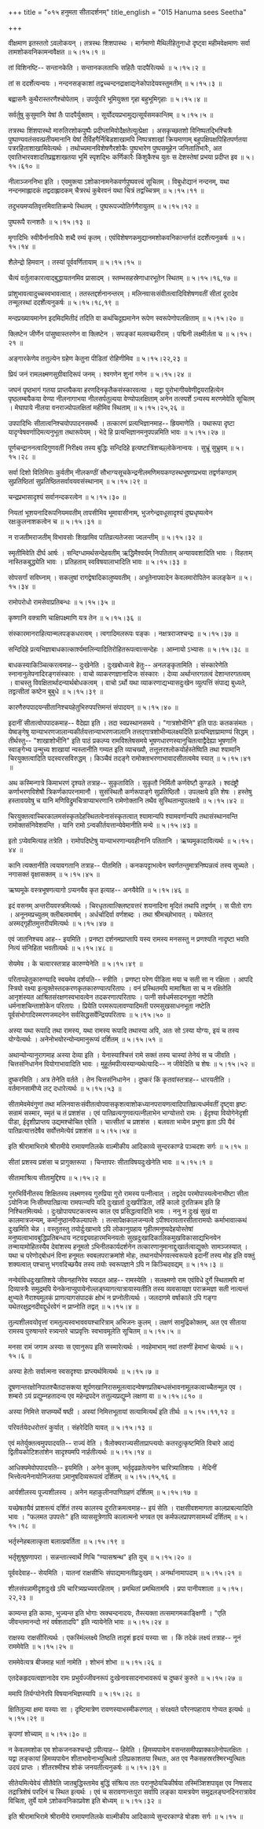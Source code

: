 +++
title = "०१५ हनुमता सीतादर्शनम्"
title_english = "015 Hanuma sees Seetha"

+++


वीक्षमाण इतस्ततो ऽवलोकयन् । तत्रस्थः शिशपास्थः । मार्गमाणो
मैथिलीहेतुनाधो दृष्ट्वा महीमवेक्षमाणः सर्वा तामशोकवनिकामन्ववैक्षत  ॥ 
५।१५।१  ॥   

  

तां विशिनष्टि-- सन्तानकेति । सन्तानकलताभिः सहितैः पादपैरित्यर्थः  ॥ 
५।१५।२  ॥   

  

तां स ददर्शेत्यन्वयः । नन्दनसङ्काशां
तद्वच्चन्दनद्राक्षाद्यनेकोपादेयवस्तुमतीम्  ॥  ५।१५।३  ॥   

  

बह्वासनैः कुथैरास्तरणैश्चोपेताम् । उपर्युपरि भूमियुक्ता गृहा
बहुभूमिगृहाः  ॥  ५।१५।४  ॥   

  

सर्वर्तुषु कुसुमानि येषां तैः पादपैर्युक्ताम् ।
सूर्योदयप्रभामुद्यत्सूर्यसमकान्तिम्  ॥  ५।१५।५  ॥   

  

तत्रस्थः शिंशपास्थो मारुतिरशोकपुष्पैः प्रदीप्तामिवोदैक्षतेत्युत्प्रेक्षा
। असकृच्छतशो विनिष्पतद्भिश्चित्रैः पुष्पाण्यवतंसवत्प्रतीयमानानि येषां
तैर्विहगैर्निबिडशाखामपि निष्पत्रशाखां क्रियमाणाम्
बहुपक्षिपक्षपिहितपर्णतया पत्ररहिताशाखामिवेत्यर्थः ।
तथोच्यमानविशेषणैरशोकैः पुष्पभारेण पुष्पसमूहेन जनितातिभारैः, अत
एवातिभारवशादतिप्रह्वशाखतया भूमिं स्पृशद्भिः कर्णिकारैः किंशुकैश्च युतः स
देशस्तेषां प्रभया प्रदीप्त इव  ॥  ५।१५।६१०  ॥   

  

नीलाञ्जननिभा इति । एवमुक्त्या ऽशोकानामनेकवर्णपुष्पवत्त्वं सूचितम् ।
विबुधोद्यानं नन्दनम्, यथा नन्दनमाह्लादकं तद्वदाह्लादकम् चैत्ररथं
कुबेरवनं यथा चित्रं तद्वच्चित्रम्  ॥  ५।१५।११  ॥   

  

तदुभयमप्यतिवृत्तमिवातिक्रम्ये स्थितम् । पुष्परूपज्योतिर्गणैरायुतम्  ॥ 
५।१५।१२ ॥   

  

पुष्परूपै रत्नशतैः  ॥  ५।१५।१३  ॥   

  

मृगादिभिः स्वीयैर्नानाविधैः शब्दै रम्यं कृतम् ।
एवंविशेषणकमुद्यानमशोकवनिकान्तर्गतं ददर्शेत्यनुकर्षः  ॥  ५।१५।१४  ॥   

  

शैलेन्द्रो हिमवान् । तस्यां पूर्ववर्णितायाम्  ॥  ५।१५।१५  ॥   

  

चैत्यं वर्तुलाकारत्वाद्बुद्धायतनमिव प्रासादम् । स्तम्भसहस्रेणाधारभूतेन
स्थितम्  ॥  ५।१५।१६,१७  ॥   

  

प्रांशुभावत्वादुच्चस्वभावत्वात् । ततस्तद्दर्शनानन्तरम् ।
मलिनवासःसंवीतत्वादिविशेषणवतीं सीतां दूरादेव तन्मूलस्थां ददर्शेत्यनुकर्षः
 ॥  ५।१५।१८,१९  ॥   

  

मन्दप्रख्यायमानेन इदमिदमितीदं तदिति वा कथंचिदूह्यमानेन रूपेण
स्वरूपेणोपलक्षिताम्  ॥  ५।१५।२०  ॥   

  

क्लिष्टेन जीर्णेन पांसुष्वास्तरणेन वा क्लिष्टेन । सपङ्कां मलवच्छरीराम् ।
पद्मिनी लक्ष्मीर्लता च  ॥  ५।१५।२१  ॥   

  

अङ्गारकेणेव तत्तुल्येन ग्रहेण केतुना पीडितां रोहिणीमिव  ॥  ५।१५।२२,२३
 ॥   

  

प्रियं जनं रामलक्ष्मणसुग्रीवादिरूपं जनम् । श्वगणेन शुनां गणेन  ॥ 
५।१५।२४ ॥   

  

जघनं पृष्ठभागं गतया प्राप्तयैकया हरणदिनकृतैकसंस्कारवत्या । यद्वा
पुरोभागीयवेणीद्वयराहित्येन पृष्ठलम्बयैकया वेण्या नीलनागाभया
नीलसर्पतुल्यया वेण्योपलक्षिताम् अनेन तत्स्पर्शे ऽन्यस्य मरणमेवेति
सूचितम् । मेघापाये नीलया वनराज्योपलक्षितां महीमिव स्थिताम्  ॥  ५।१५।२५,२६
 ॥   

  

उपपादिभिः सीतात्वनिश्चयोपपादनसमर्थैः । तत्कारणं प्रत्यभिज्ञानमाह--
ह्रियमाणेति । यथारूपा दृष्टा यादृग्वेषवर्णादिमत्यनुभूता तथारूपेयम् ।
भेदे हि प्रत्यभिज्ञानमनुपपन्नमिति भावः  ॥  ५।१५।२७  ॥   

  

पूर्णचन्द्राननत्वादिगुणवतीं निरीक्ष्य तस्य बुद्धिः सन्दिदिहे
इत्यष्टात्रिंशच्छ्लोकेनान्वयः । सुभ्रूं सुभ्रुवम्  ॥  ५।१५।२८  ॥   

  

सर्वा दिशो वितिमिराः कुर्वतीम् नीलकण्ठीं
सौभाग्यसूचकेन्द्रनीलमणिमयकण्ठस्थभूषणप्रभया तद्वर्णकण्ठाम् सुप्रतिष्ठितां
सुप्रतिष्ठितसर्वावयवसंस्थानाम्  ॥  ५।१५।२९  ॥   

  

चन्द्रप्रभासादृश्यं सर्वानन्दकरत्वेन  ॥  ५।१५।३०  ॥   

  

नियतां भूशयनादिरूपनियमवतीम् तापसीमिव भूमावासीनाम्, भुजगेन्द्रवधूसादृश्यं
दुष्प्रधृष्यत्वेन रक्षःकुलनाशकत्वेन च  ॥  ५।१५।३१  ॥   

  

न राजतीमराजतीम् विभावसोः शिखामिव पातिव्रत्यतेजसा ज्वलन्तीम्  ॥  ५।१५।३२
 ॥   

  

स्मृतीमिवेति दीर्घ आर्षः । सन्दिग्धामर्थसन्देहवतीम् ऋद्धिमैश्वर्यम्
निपतिताम् अन्यायवशादिति भावः । विहताम् नास्तिकबुद्ध्येति भावः ।
प्रतिहताम् स्वविषयालाभादिति भावः  ॥  ५।१५।३३  ॥   

  

सोपसर्गां सविघ्नाम् । सकलुषां रागद्वेषादिकालुष्यवतीम् । अभूतेनापवादेन
केवलमारोपितेन कलङ्केन  ॥  ५।१५।३४  ॥   

  

रामोपरोधो रामसेवाप्रतिबन्धः  ॥  ५।१५।३५  ॥   

  

कृष्णानि वक्त्राणि चाक्षिपक्ष्माणि यत्र तेन  ॥  ५।१५।३६  ॥   

  

संस्कारमानराहित्यान्मलपङ्कधरत्वम् । त्वगादिमलरूपः पङ्कः ।
नक्षत्रराजश्चन्द्रः  ॥  ५।१५।३७  ॥   

  

सन्दिदिहे प्रत्यभिज्ञाबाधकात्कार्श्यमालिन्यादितिरोहितरूपत्वात्सन्देहः ।
आम्नायो ऽभ्यासः  ॥  ५।१५।३८  ॥   

  

बाधकस्याकिञ्चित्करत्वमाह-- दुःखेनेति । दुःखबोध्यत्वे हेतुः--
अनलङ्कृतामिति । संस्कारेणेति स्नानानुलेपनादिरङ्गसंस्कारः । वाचो
व्याकरणज्ञानादिजः संस्कारः । देव्या अर्थान्तरगतत्वं देशान्तरगतत्वम् ।
वाचस्तु विवक्षितार्थादन्यार्थबोधकत्वम् । वाचो ऽर्थो यथा
व्याकरणाद्यभ्यासदुःखेन व्युत्पत्तिं संपाद्य बुध्यते, तद्वत्सीतां कष्टेन
बुबुधे  ॥  ५।१५।३९  ॥   

  

कारणैरुपपादयन्सीतानिश्चयहेतुभिरुपपत्तिमन्तं संपादयन्  ॥  ५।१५।४०  ॥   

  

इदानीं सीतात्वोपपादकमाह-- वैदेह्या इति । तदा स्वप्रस्थानसमये ।
"गात्रशोभीनि" इति पाठः कतकसंमतः । येष्वङ्गेषु
यान्याभरणजालान्यकीर्तयत्तान्याभरणजालानि तत्तद्गात्रशोभीन्यलक्ष्यदिति
प्रत्यभिज्ञाप्रामाण्यं सिद्धम् । तीर्थस्तु-- "शाखाशोभीनि" इति पाठं
प्रकल्प्य रामविश्लेषसमये भूषणधारणस्यानुचितत्वाद्वैदेह्या भूषणानि
स्वाङ्गेभ्य उन्मुच्य शाखायां न्यस्तानीति गम्यत इति व्याचख्यौ,
तत्तूत्तरश्लोकयोर्हस्तेष्विति तथा श्यामानि चिरयुक्तत्वादिति
पदस्वरसविरुद्धम् । किञ्चैवं तदङ्गे रामोक्ताभरणाभावादसीतत्वमेव स्यात्  ॥ 
५।१५।४१  ॥   

  

अथ कस्मिन्गात्रे किमाभरणं दृश्यते तत्राह-- सुकृताविति । सुकृतौ निर्मितौ
कर्णवेष्टौ कुण्डले । श्वदंष्ट्रौ कर्णाभरणविशेषौ त्रिकर्णकापरनामानौ ।
सुसंस्थितौ कर्णरूपाङ्गे सुप्रतिष्ठितौ । उपलक्षये इति शेषः । हस्तेषु
हस्तावयवेषु च यानि मणिविद्रुमचित्राप्याभरणानि रामेणोक्तानि तथैव
सुस्थितान्युपलक्षये  ॥  ५।१५।४२  ॥   

  

चिरयुक्तत्वाच्चिरकालमसंस्कृतदेहस्थितत्वेनासंस्कृतत्वात् श्यामान्यपि
श्यामवर्णान्यपि तथासंस्थानवन्ति रामोक्तसंनिवेशवन्ति । यानि रामो
ऽन्वकीर्तयत्तान्येवेमानीति मन्ये  ॥  ५।१५।४३  ॥   

  

इतो ऽप्येवमित्याह तत्रेति । रामोपदिष्टेषु यान्याभरणान्यवहीनानि पतितानि ।
ऋष्यमूकादावित्यर्थः  ॥  ५।१५।४४  ॥   

  

कानि त्यक्तानीति त्वयावगतानि तत्राह-- पीतमिति । कनकपट्टाभत्वेन
स्वर्णतन्तुमात्रनिष्पन्नत्वं तस्य सूच्यते । नगासक्तं वृक्षासक्तम्  ॥ 
५।१५।४५  ॥   

  

ऋष्यमूके वस्त्रभूषणत्यागो ऽप्यनयैव कृत इत्याह-- अनयैवेति  ॥  ५।१५।४६  ॥   

  

इदं वसनम् अन्तरीयवस्त्रमित्यर्थः । चिरधृतत्वात्क्लिष्टवत्तरं शयनादिना
मृदितं तथापि तद्वर्णम् । स पीतो रागः । अनूनमप्रच्युतम् क्लीबत्वमार्षम् ।
अर्धर्चादिर्वा वर्णशब्दः । तथा श्रीमच्छोभावत् । यथेतरत्
अस्मद्गृहीतमुत्तरीयमित्यर्थः  ॥  ५।१५।४७ ॥   

  

एवं जातनिश्चय आह-- इयमिति । प्रनष्टा दर्शनमप्राप्तापि यस्य रामस्य
मनसस्तु न प्रणश्यति नादृष्टा भवति नित्यं संनिहिता भवतीत्यर्थः  ॥  ५।१५।४८
 ॥   

  

सेयमेव । के चत्वारस्तत्राह कारुण्येनेति  ॥  ५।१५।४९  ॥   

  

परितापहेतुकारुण्यादि स्वयमेव दर्शयति-- स्त्रीति । प्रणष्टा परेण पीडिता
मया च सती सा न रक्षिता । आपदि स्त्रियो रक्ष्या
इत्युक्तेस्तदकरणकृतकारुण्यात्परितापः । वनं प्रस्थितमपि मामाश्रिता सा च न
रक्षितेति आनृशंस्यत आश्रितसंरक्षणस्वभावत्वेन तदकरणात्परितापः । पत्नी
सर्वधर्मसादनभूता नष्टेति धर्मनाशचिन्ताशोकेन परितापः । प्रियेति
परमरूपलावण्यादिमती परमसुखसाधनभूता नष्टेति पूर्वसंभोगादिस्मरणजमदनेन
सर्वसिद्धसर्वेन्द्रियपरितापः  ॥  ५।१५।५०  ॥   

  

अस्या यथा रूपादि तथा रामस्य, यथा रामस्य रूपादि तथास्या अपि, अतः सो ऽस्या
योग्यः, इयं च तस्य योग्येत्यर्थः । अनेनोभयोरन्योन्यमानुरूप्यं दर्शितम्
 ॥  ५।१५।५१  ॥   

  

अथान्योन्यानुरागमाह अस्या देव्या इति । येनास्याश्चित्तं रामे सक्तं तस्य
चास्यां तेनेयं स च जीवति । चित्तसंनिधानेन वियोगाभावादिति भावः ।
मुहूर्तमपीत्यस्यान्यथेत्यादिः-- न जीवेदिति च शेषः  ॥  ५।१५।५२  ॥   

  

दुष्करमिति । अत्र तेनेति वर्तते । तेन चित्तसंनिधानेन । दुष्करं किं
कृतवांस्तत्राह-- धारयतीति । वर्तमानसामीप्ये लट् दधारेत्यर्थः  ॥  ५।१५।५३
 ॥   

  

सीतामेवमेवंगुणां तथा
मलिनवासःसंवीतत्वोपवासकृशत्वाशोकध्यानपरायणत्वादिपातिव्रत्यधर्मवतीं
दृष्ट्वा हृष्टः सन्रामं सस्मार, स्मृतं च तं प्रशशंस । एवं
पातिव्रत्यगुणवत्पत्नीलाभेन भाग्योत्तरो रामः । ईदृश्या वियोगेनेदृशी पीडा,
ईदृशीप्राप्तय उद्यमश्चोचित एवेति । चात्सीतां च प्रशशंस । बलवता भव्येन
प्रभुणा हृता ऽपि यैवं पातिव्रत्यात्तदेषैव सर्वोत्तमेत्येवं प्रशशंस  ॥ 
५।१५।५४  ॥   

  

इति श्रीरामाभिरामे श्रीरामीये रामायणतिलके वाल्मीकीय आदिकाव्ये
सुन्दरकाण्डे पञ्चदशः सर्गः  ॥  ५।१५  ॥   

  

सीतां प्रशस्य प्रशंसा च प्रागुक्तरूपा । चिन्तापरः सीताविषयदुःखेनेति भावः
 ॥  ५।१५।१  ॥   

  

सीतामाश्रित्य सीतामुद्दिश्य  ॥  ५।१५।२  ॥   

  

गुरुभिर्विनीतस्य शिक्षितस्य लक्ष्मणस्य गुरुप्रिया गुरो रामस्य
पत्नीत्वात् । तद्वदेव परमोपास्यत्वेनाभीष्टा सीता ऽयोनिजा
निःसीमपातिव्रत्या रामपत्न्यपि यदि दुःखार्ता दुःखपीडिता, तर्हि कालो
दुरतिक्रम इति हि निश्चितमित्यर्थः । दुःखोपायघटकत्वस्य काल एव
प्रसिद्धत्वादिति भावः । ननु न दुःखं सुखं वा कालमात्रजन्यम्,
कर्मानुष्ठानवैफल्यापत्तेः । तत्सापेक्षकालजन्यत्वे ऽपीश्वरावतारसीतारामयोः
कर्माभावात्कथं दुःखमिति चेन्न । वस्तुतस्तु तयोर्दुःखाभावे ऽपि
लोकानुग्रहाय गृहीतमनुष्यदेहयोस्तेषां मनुष्यत्वाभावबुद्धिप्रतिबन्धाय
नटवद्व्यवहारमभिनयतोः सुखदुःखादिकालिकमुखविकासाद्यभिनयेन तन्मायामोहितस्यैव
देवांशस्य हनूमतो ऽभिनीतकार्यदर्शनेन
तत्कारणानुमानाद्दुःखार्तत्वाद्युक्तेः सामञ्जस्यात् । यथा च परेणोद्बोधनं
विना हनूमतः स्वबलपराक्रमांशे मोहः, तथानयोर्भगवत्स्वरूपत्वे इदानीं तस्य
मोह इति वक्तुं शक्यत्वात् पश्चात्तु भगवदिच्छयैव तस्य तयोः स्वरूपज्ञाने
ऽपि न किञ्चिदवद्यम्  ॥  ५।१५।३  ॥   

  

नन्वेवंविधदुःखातिशये जीवनहानिरेव स्यादत आह-- रामस्येति । सलक्ष्मणो राम
एवंविधे दुर्गे स्थितामपि मां दिव्यास्त्रैः समुद्रमपि
येनकेनाप्युपायेनोल्लङ्घ्यागत्यात्रायास्यतीति तस्य व्यवसायज्ञा
पराक्रमज्ञा सती नात्यन्तं क्षुभ्यते नैराश्यमूलकं प्राणत्यागसंपादकं
क्षोभं न प्रप्नोतीत्यर्थः । जलदागमे वर्षाकाले ऽपि गङ्गा
यथेतरक्षुद्रनदीवद्दुर्धरवेगं न प्राप्नोति तद्वत्  ॥  ५।१५।४  ॥   

  

तुल्यशीलवयोवृत्तां रामतुल्यस्वभाववयश्चारित्राम् अभिजनः कुलम् । लक्षणं
सामुद्रिकोक्तम्, अत एव सीताया रामस्य पुरुषान्तरे स्त्र्यन्तरे
चाप्रवृत्तिः स्वभावमूलेति सूचितम्  ॥  ५।१५।५  ॥   

  

मनसा रामं जगाम अस्याः स एवानुरूप इति सस्मारेत्यर्थः । नवहेमाभाम् नवां
तरुणीं हेमाभां चेत्यर्थः  ॥  ५।१५।६  ॥   

  

अस्या हेतोः सर्वात्मना स्वसदृश्याः प्राप्त्यर्थमित्यर्थः  ॥  ५।१५।७  ॥   

  

दूषणान्तरक्षोनिपातश्चैतदासक्त्या
शूर्पणखानिरासमूलत्वादन्वेषणप्रतिबन्धसंभावनामूलकत्वाच्चैतन्मूल एव ।
शम्बरो ऽयं प्रद्युम्नहतादन्य एव महेन्द्रपदेन तत्तुल्यप्रद्युम्ने लक्षणा
वा  ॥  ५।१५।८१०  ॥   

  

अस्या निमित्ते सप्तम्यर्थे षष्ठी । अस्यां निमित्तभूतायां सत्यामित्यर्थं
इति तीर्थः  ॥  ५।१५।११,१२  ॥   

  

परिवर्तयेदधरोत्तरं कुर्यात् । संहरेदिति यावत्  ॥  ५।१५।१३  ॥   

  

एवं मतेर्युक्तत्वमुपपादयति-- राज्यं वेति ।
त्रैलोक्यराज्यसीताप्राप्त्ययोः कतरदुत्कृष्टमिति विचारे आद्यं
द्वितीयकोटिशतांशेन सादृश्यमपि नार्हतीत्यर्थः  ॥  ५।१५।१४  ॥   

  

आधिक्यमेवोपपादयति-- इयमिति । अनेन कुलम्, भर्तृदृढव्रतेत्यनेन
चारित्र्यातिशयः । मेदिनीं भित्त्वेत्यनेनायोनिजतया ऽमानुषदिव्यरूपत्वं
दर्शितम्  ॥  ५।१५।१५,१६  ॥   

  

आर्यशीलस्य पूज्यशीलस्य । अनेन महाकुलीनपाणिग्रहणं दर्शितम्  ॥  ५।१५।१७ ॥   

  

यच्छेषतयैवं प्राशस्त्यं दर्शितं तस्य कालस्य दुरतिक्रमत्वमाह-- इयं सेति ।
राक्षसीवशमागता कालप्राबल्यादिति भावः । "फलमत उपपत्तेः" इति
व्याससूत्रेणापि कालात्मनो भगवत एव कर्मफलप्रापणसामर्थ्यं दर्शितम्  ॥ 
५।१५।१८  ॥   

  

भर्तृस्नेहबलात्कृता बलात्प्रवर्तिता  ॥  ५।१५।१९  ॥   

  

भर्तृशुश्रूषणापरा । सन्नन्तात्स्वार्थे णिचि "ण्यासश्रन्थ" इति युच्  ॥ 
५।१५।२० ॥   

  

पूर्ववदेवाह-- सेयमिति । यातनां राक्षसीभिः संपाद्यमानतीव्रदुःखम् ।
अनर्थानामापदाम्  ॥  ५।१५।२१  ॥   

  

शीलसंपन्नामीदृशदुःखे ऽपि चारित्र्यप्रच्यवरहिताम् । प्रमथितां प्रमथितामपि
। प्रपा पानीयशाला  ॥  ५।१५।२२,२३  ॥   

  

काम्यन्त इति कामाः, भुज्यन्त इति भोगाः स्रक्चन्दनादयः, तैस्त्यक्ता
तत्समागमकाङ्क्षिणी । "एति जीवन्तमानन्दो नरं वर्षशतादपि" इति न्यायेनेति
भावः  ॥  ५।१५।२४  ॥   

  

राक्षस्यः राक्षसीरित्यर्थः । एकस्मिंल्लक्ष्ये तिष्ठति तादृशं हृदयं
यस्याः सा । किं तदेकं लक्ष्यं तत्राह-- नूनं राममेवेति  ॥  ५।१५।२५  ॥   

  

राममेवेत्यत्र बीजमाह भर्ता नामेति । शोभनं शोभा  ॥  ५।१५।२६  ॥   

  

एतदेकहृदयत्वज्ञानादेव रामः प्रभुर्यज्जीवनरूपं दुःखेनावसादनाभावरूपं च
दुष्करं कुरुते  ॥  ५।१५।२७  ॥   

  

ममापि तिर्यग्योनेरपि विषयानभिज्ञस्यापि  ॥  ५।१५।२८  ॥   

  

क्षितितुल्या क्षमा यस्याः सा । दृष्टिमात्रेण रावणस्याभस्मीकरणात् ।
संरक्ष्यते परैरनपहाराय गोप्यत इत्यर्थः  ॥  ५।१५।२९  ॥   

  

कृपणां शोच्याम्  ॥  ५।१५।३०  ॥   

  

न केवलमशोक एव शोकजनकश्चन्द्रो ऽपीत्याह-- हिमेति । हिमव्यपायेन
वसन्तसमीपप्राक्कालेनोपलक्षितः । यद्वा लङ्कायां हिमव्यपायेन
शीताभावेनाभ्युत्थितो ऽतिप्रकाशतया स्थितः, अत एव नैकसहस्ररश्मिरभ्युत्थितः
उदयं प्राप्तः । शीतरश्मीश्च शोकं जनयतीत्यनुकर्षः  ॥  ५।१५।३१  ॥   

  

सीतेयमित्येवेयं सीतैवेति जातबुद्धिस्तामेव बुद्धिं संश्रित्य ततः
परानुष्ठेयचिकीर्षया तस्मिंञ्शिशपावृक्ष एव निषसाद तद्रात्रिशेषं परदिनं च
स्थित इत्यर्थः । एवं च सरावणान्तःपुरा सर्वापि लङ्का यामत्रयेण
समुद्रलङ्घनदिनरात्रावेव विचिता, तुर्ये यामे ऽशोकवनिकाप्रवेश इति बोध्यम्
 ॥  ५।१५।३२  ॥   

  

इति श्रीरामाभिरामे श्रीरामीये रामायणतिलके वाल्मीकीय आदिकाव्ये
सुन्दरकाण्डे षोडशः सर्गः  ॥  ५।१५  ॥   

  



